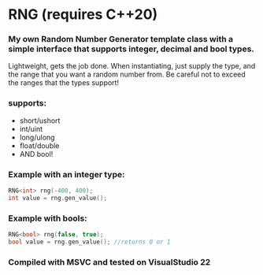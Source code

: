 # RNG (requires C++20)
### My own Random Number Generator template class with a simple interface that supports integer, decimal and bool types.

Lightweight, gets the job done. When instantiating, just supply the type, and the range that you want a random number from.
Be careful not to exceed the ranges that the types support!

### supports:
* short/ushort
* int/uint
* long/ulong
* float/double
* AND bool!

### Example with an integer type:
``` cpp
RNG<int> rng(-400, 400);
int value = rng.gen_value();
```

### Example with bools:
``` cpp
RNG<bool> rng(false, true);
bool value = rng.gen_value(); //returns 0 or 1
```
### Compiled with MSVC and tested on VisualStudio 22
